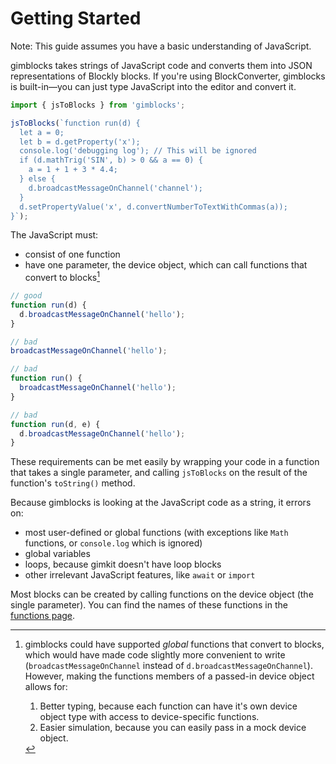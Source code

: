 # Getting Started

Note: This guide assumes you have a basic understanding of JavaScript.

gimblocks takes strings of JavaScript code and converts them into JSON representations of Blockly blocks. If you're using BlockConverter, gimblocks is built-in—you can just type JavaScript into the editor and convert it.

```javascript
import { jsToBlocks } from 'gimblocks';

jsToBlocks(`function run(d) {
  let a = 0;
  let b = d.getProperty('x');
  console.log('debugging log'); // This will be ignored
  if (d.mathTrig('SIN', b) > 0 && a == 0) {
    a = 1 + 1 + 3 * 4.4;
  } else {
    d.broadcastMessageOnChannel('channel');
  }
  d.setPropertyValue('x', d.convertNumberToTextWithCommas(a));
}`);
```

The JavaScript must:

- consist of one function
- have one parameter, the device object, which can call functions that convert to blocks[^1]

```javascript
// good
function run(d) {
  d.broadcastMessageOnChannel('hello');
}

// bad
broadcastMessageOnChannel('hello');

// bad
function run() {
  broadcastMessageOnChannel('hello');
}

// bad
function run(d, e) {
  d.broadcastMessageOnChannel('hello');
}
```

These requirements can be met easily by wrapping your code in a function that takes a single parameter, and calling `jsToBlocks` on the result of the function's `toString()` method.

Because gimblocks is looking at the JavaScript code as a string, it errors on:

- most user-defined or global functions (with exceptions like `Math` functions, or `console.log` which is ignored)
- global variables
- loops, because gimkit doesn't have loop blocks
- other irrelevant JavaScript features, like `await` or `import`

Most blocks can be created by calling functions on the device object (the single parameter). You can find the names of these functions in the [functions page](./functions.md).

[^1]:
    gimblocks could have supported _global_ functions that convert to blocks, which would have made code slightly more convenient to write (`broadcastMessageOnChannel` instead of `d.broadcastMessageOnChannel`).
    However, making the functions members of a passed-in device object allows for:

    1. Better typing, because each function can have it's own device object type with access to device-specific functions.
    2. Easier simulation, because you can easily pass in a mock device object.
